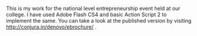 This is my work for the national level entrepreneurship event held at our college. I have used Adobe Flash CS4 and basic Action Script 2 to implement the same. You can take a look at the published version by visiting http://conjura.in/denovo/ebrochure/ .


